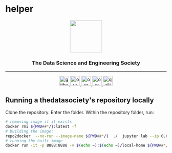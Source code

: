 # helper<!-- ds header -->
<div align="center">
 <img src="https://avatars3.githubusercontent.com/u/47368510?s=200&v=4" width="100px">
 <h3>The Data Science and Engineering Society </h3>
 <hr/>
 <a href="https://github.com/thedatasociety" target="_blank">
   <img src="https://raw.githubusercontent.com/thedatasociety/lab-hadoop/master/resources/images/github-icon.png" width="30px" alt="github organization">
 </a>
 <a href="https://hub.docker.com/search?q=thedatasociety&type=image"  target="_blank" >
   <img src="https://raw.githubusercontent.com/thedatasociety/lab-hadoop/master/resources/images/docker-icon.png" width="30px" alt="our docker hub organization">
 </a>
 <a href="https://thedatasociety.slack.com" target="_blank" >
   <img src="https://raw.githubusercontent.com/thedatasociety/lab-hadoop/master/resources/images/slack-icon.png" width="30px" alt="our slack">
 </a>
 <a href="https://twitter.com/thedatasociety" target="_blank">
   <img src="https://raw.githubusercontent.com/thedatasociety/lab-hadoop/master/resources/images/twitter-icon.png" width="30px" alt="our twitter">
 </a>
 <a href="https://quiltdata.com/package/thedatasociety/" target="_blank">
   <img src="https://raw.githubusercontent.com/thedatasociety/lab-hadoop/master/resources/images/quilt-icon.png" width="30px" alt="quilt packages">
 </a> 
</div>
<!-- /ds header -->

## Running a thedatasociety's repository locally

Clone the repository. Enter the folder. Within the repository folder, run:

```bash
# removing image if it exists
docker rmi ${PWD##*/}:latest -f
# building the image:
repo2docker  --no-run --image-name ${PWD##*/}  ./  jupyter lab --ip 0.0.0.0 --NotebookApp.token=''# runing the image
# running the built image
docker run -it -p 8888:8888 -v $(echo ~):$(echo ~)/local-home ${PWD##*/}
``` 



<!-- icons -->

[icon-twitter]:https://raw.githubusercontent.com/thedatasociety/lab-hadoop/master/resources/images/twitter-icon.png
[icon-slack]:https://raw.githubusercontent.com/thedatasociety/lab-hadoop/master/resources/images/slack-icon.png
[icon-github]:https://raw.githubusercontent.com/thedatasociety/lab-hadoop/master/resources/images/github-icon.png
[icon-docker]:https://raw.githubusercontent.com/thedatasociety/lab-hadoop/master/resources/images/docker-icon.png

